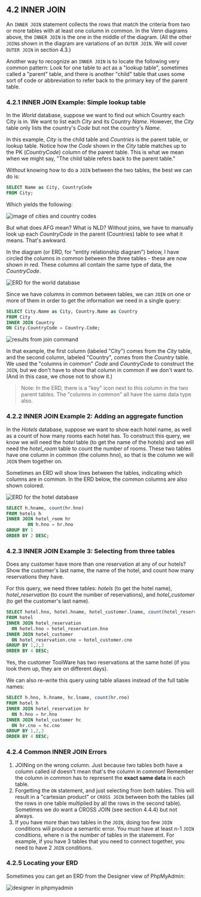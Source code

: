 ## 4.2 INNER JOIN
An `INNER JOIN` statement collects the rows that match the criteria from two or more tables with at least one column in common. In the Venn diagrams above, the `INNER JOIN` is the one in the middle of the diagram. (All the other `JOIN`s shown in the diagram are variations of an `OUTER JOIN`. We will cover `OUTER JOIN` in section 4.3.)

Another way to recognize an `INNER JOIN` is to locate the following very common pattern: Look for one table to act as a "lookup table", sometimes called a "parent" table, and there is another "child" table that uses some sort of code or abbreviation to refer back to the primary key of the parent table. 

### 4.2.1 INNER JOIN Example: Simple lookup table
In the *World* database, suppose we want to find out which Country each City is in. We want to list each *City* and its Country *Name*. However, the *City* table only lists the country's *Code* but not the country's *Name*. 

In this example, *City* is the child table and *Countries* is the parent table, or lookup table. Notice how the *Code* shown in the *City* table matches up to the PK (*CountryCode*) column of the parent table. This is what we mean when we might say, "The child table refers back to the parent table."

Without knowing how to do a `JOIN` between the two tables, the best we can do is:

```sql
SELECT Name as City, CountryCode
FROM City;
```
Which yields the following:

![image of cities and country codes](https://github.com/megansquire/CSC301Fall2018/blob/master/images/4.2.png)

But what does AFG mean? What is NLD? Without joins, we have to manually look up each *CountryCode* in the parent (Countries) table to see what it means. That's awkward.

In the diagram (or ERD, for "entity relationship diagram") below, I have circled the columns in common between the three tables - these are now shown in red. These columns all contain the same type of data, the *CountryCode*. 

![ERD for the world database](https://github.com/megansquire/CSC301Fall2018/blob/master/images/4.3.png)

Since we have columns in common between tables, we can `JOIN` on one or more of them in order to get the information we need in a single query:

```sql
SELECT City.Name as City, Country.Name as Country
FROM City
INNER JOIN Country
ON City.CountryCode = Country.Code;
```

![results from join command](https://github.com/megansquire/CSC301Fall2018/blob/master/images/4.4.png)

In that example, the first column (labeled "City") comes from the *City* table, and the second column, labeled "Country", comes from the *Country* table. We used the "columns in common" *Code* and *CountryCode* to construct the `JOIN`, but we don't have to show that column in common if we don't want to. (And in this case, we chose not to show it.)

> Note: In the ERD, there is a "key" icon next to this column in the two parent tables. The "columns in common" all have the same data type also.

### 4.2.2 INNER JOIN Example 2: Adding an aggregate function
In the *Hotels* database, suppose we want to show each hotel name, as well as a count of how many rooms each hotel has. To construct this query, we know we will need the *hotel* table (to get the name of the hotels) and we will need the *hotel_room* table to count the number of rooms. These two tables have one column in common (the column *hno*), so that is the column we will `JOIN` them together on.

Sometimes an ERD will show lines between the tables, indicating which columns are in common. In the ERD below, the common columns are also shown colored.

![ERD for the hotel database](https://github.com/megansquire/CSC301Fall2018/blob/master/images/4.5.png)

```sql
SELECT h.hname, count(hr.hno)
FROM hotels h
INNER JOIN hotel_room hr
        ON h.hno = hr.hno
GROUP BY 1
ORDER BY 2 DESC;
```
### 4.2.3 INNER JOIN Example 3: Selecting from three tables
Does any customer have more than one reservation at any of our hotels? Show the customer's last name, the name of the hotel, and count how many reservations they have. 

For this query, we need three tables: *hotels* (to get the hotel name), *hotel_reservation* (to count the number of reservations), and *hotel_customer* (to get the customer's last name).

```sql
SELECT hotel.hno, hotel.hname, hotel_customer.lname, count(hotel_reservation.rno) 
FROM hotel 
INNER JOIN hotel_reservation 
  ON hotel.hno = hotel_reservation.hno 
INNER JOIN hotel_customer 
  ON hotel_reservation.cno = hotel_customer.cno 
GROUP BY 1,2,3 
ORDER BY 4 DESC;
```
Yes, the customer ToolWare has two reservations at the same hotel (if you look them up, they are on different days).

We can also re-write this query using table aliases instead of the full table names:

```sql
SELECT h.hno, h.hname, hc.lname, count(hr.rno) 
FROM hotel h
INNER JOIN hotel_reservation hr
  ON h.hno = hr.hno 
INNER JOIN hotel_customer hc
  ON hr.cno = hc.cno 
GROUP BY 1,2,3 
ORDER BY 4 DESC;
```
### 4.2.4 Common INNER JOIN Errors

1. JOINing on the wrong column. Just because two tables both have a column called *id* doesn't mean that's the column in common! Remember the column in common has to represent the **exact same data** in each table.
1. Forgetting the `ON` statement, and just selecting from both tables. This will result in a "cartesian product" or `CROSS JOIN` between both the tables (all the rows in one table multiplied by all the rows in the second table). Sometimes we do want a CROSS JOIN (see section 4.4.4) but not always.
1. If you have more than two tables in the `JOIN`, doing too few `JOIN` conditions will produce a semantic error. You must have at least n-1 `JOIN` conditions, where n is the number of tables in the statement. For example, if you have 3 tables that you need to connect together, you need to have 2 `JOIN` conditions.

### 4.2.5 Locating your ERD
Sometimes you can get an ERD from the Designer view of PhpMyAdmin:

![designer in phpmyadmin](https://github.com/megansquire/CSC301Fall2018/blob/master/images/4.6.png)

